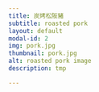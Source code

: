 ```yaml
---
title: 炭烤松阪豬
subtitle: roasted pork
layout: default
modal-id: 2
img: pork.jpg
thumbnail: pork.jpg
alt: roasted pork image
description: tmp

---
```

